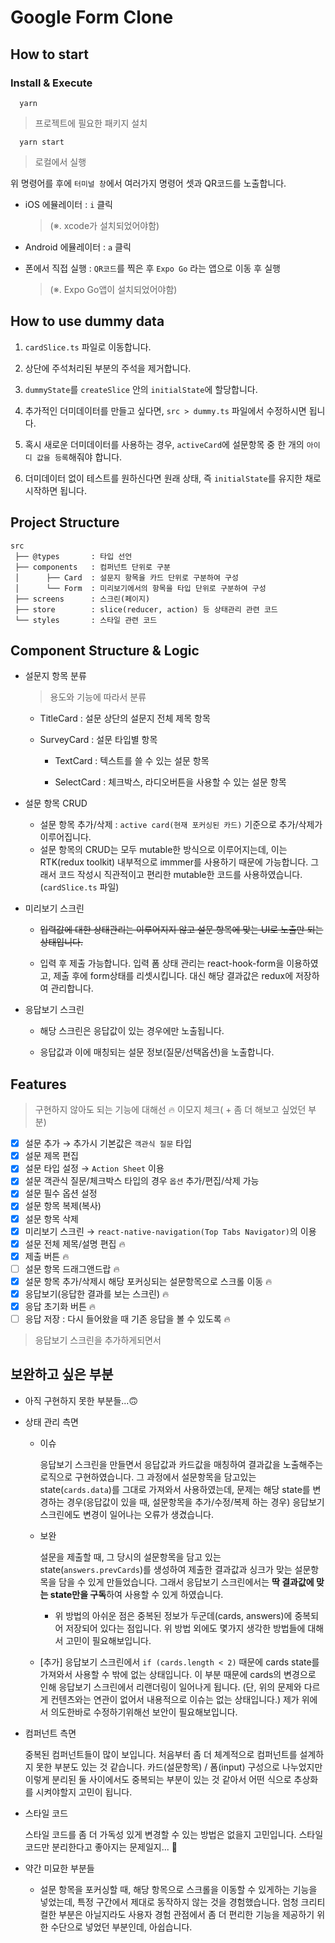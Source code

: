 # Google Form Clone

## How to start

### Install & Execute

```
  yarn
```

> 프로젝트에 필요한 패키지 설치

```
  yarn start
```

> 로컬에서 실행

위 명령어를 후에 `터미널 창`에서 여러가지 명령어 셋과 QR코드를 노출합니다.

- iOS 에뮬레이터 : `i` 클릭

  > (※. xcode가 설치되었어야함)

- Android 에뮬레이터 : `a` 클릭

- 폰에서 직접 실행 : `QR코드`를 찍은 후 `Expo Go` 라는 앱으로 이동 후 실행
  > (※. Expo Go앱이 설치되었어야함)

## How to use dummy data

1. `cardSlice.ts` 파일로 이동합니다.

2. 상단에 주석처리된 부분의 주석을 제거합니다.

3. `dummyState`를 `createSlice` 안의 `initialState`에 할당합니다.

4. 추가적인 더미데이터를 만들고 싶다면, `src > dummy.ts` 파일에서 수정하시면 됩니다.

5. 혹시 새로운 더미데이터를 사용하는 경우, `activeCard`에 설문항목 중 한 개의 `아이디 값을 등록`해줘야 합니다.

6. 더미데이터 없이 테스트를 원하신다면 원래 상태, 즉 `initialState`를 유지한 채로 시작하면 됩니다.

## Project Structure

```
src
 ├── @types       : 타입 선언
 ├── components   : 컴퍼넌트 단위로 구분
 │      ├── Card  : 설문지 항목을 카드 단위로 구분하여 구성
 │      └── Form  : 미리보기에서의 항목을 타입 단위로 구분하여 구성
 ├── screens      : 스크린(페이지)
 ├── store        : slice(reducer, action) 등 상태관리 관련 코드
 └── styles       : 스타일 관련 코드
```

## Component Structure & Logic

- 설문지 항목 분류

  > 용도와 기능에 따라서 분류

  - TitleCard : 설문 상단의 설문지 전체 제목 항목

  - SurveyCard : 설문 타입별 항목

    - TextCard : 텍스트를 쓸 수 있는 설문 항목

    - SelectCard : 체크박스, 라디오버튼을 사용할 수 있는 설문 항목

- 설문 항목 CRUD

  - 설문 항목 추가/삭제 : `active card(현재 포커싱된 카드)` 기준으로 추가/삭제가 이루어집니다.
  - 설문 항목의 CRUD는 모두 mutable한 방식으로 이루어지는데, 이는 RTK(redux toolkit) 내부적으로 immmer를 사용하기 때문에 가능합니다. 그래서 코드 작성시 직관적이고 편리한 mutable한 코드를 사용하였습니다. (`cardSlice.ts` 파일)

- 미리보기 스크린

  - ~~입력값에 대한 상태관리는 이루어지지 않고 설문 항목에 맞는 UI로 노출만 되는 상태입니다.~~

  - 입력 후 제출 가능합니다. 입력 폼 상태 관리는 react-hook-form을 이용하였고, 제출 후에 form상태를 리셋시킵니다. 대신 해당 결과값은 redux에 저장하여 관리합니다.

- 응답보기 스크린

  - 해당 스크린은 응답값이 있는 경우에만 노출됩니다.

  - 응답값과 이에 매칭되는 설문 정보(질문/선택옵션)을 노출합니다.

## Features

> 구현하지 않아도 되는 기능에 대해선 🔥 이모지 체크( + 좀 더 해보고 싶었던 부분)

- [x] 설문 추가 → 추가시 기본값은 `객관식 질문` 타입
- [x] 설문 제목 편집
- [x] 설문 타입 설정 → `Action Sheet` 이용
- [x] 설문 객관식 질문/체크박스 타입의 경우 `옵션` 추가/편집/삭제 가능
- [x] 설문 필수 옵션 설정
- [x] 설문 항목 복제(복사)
- [x] 설문 항목 삭제
- [x] 미리보기 스크린 → `react-native-navigation(Top Tabs Navigator)`의 이용
- [x] 설문 전체 제목/설명 편집 🔥
- [x] 제출 버튼 🔥
- [ ] 설문 항목 드래그앤드랍 🔥
- [x] 설문 항목 추가/삭제시 해당 포커싱되는 설문항목으로 스크롤 이동 🔥
- [x] 응답보기(응답한 결과를 보는 스크린) 🔥
- [x] 응답 초기화 버튼 🔥
- [ ] 응답 저장 : 다시 들어왔을 때 기존 응답을 볼 수 있도록 🔥

> 응답보기 스크린을 추가하게되면서

## 보완하고 싶은 부분

- 아직 구현하지 못한 부분들...🙃

- 상태 관리 측면

  - 이슈

    응답보기 스크린을 만들면서 응답값과 카드값을 매칭하여 결과값을 노출해주는 로직으로 구현하였습니다. 그 과정에서 설문항목을 담고있는 state(`cards.data`)를 그대로 가져와서 사용하였는데, 문제는 해당 state를 변경하는 경우(응답값이 있을 때, 설문항목을 추가/수정/복제 하는 경우) 응답보기 스크린에도 변경이 일어나는 오류가 생겼습니다.

  - 보완

    설문을 제출할 때, 그 당시의 설문항목을 담고 있는 state(`answers.prevCards`)를 생성하여 제출한 결과값과 싱크가 맞는 설문항목을 담을 수 있게 만들었습니다. 그래서 응답보기 스크린에서는 **딱 결과값에 맞는 state만을 구독**하여 사용할 수 있게 하였습니다.

    - 위 방법의 아쉬운 점은 중복된 정보가 두군데(cards, answers)에 중복되어 저장되어 있다는 점입니다. 위 방법 외에도 몇가지 생각한 방법들에 대해서 고민이 필요해보입니다.

  - [추가] 응답보기 스크린에서 `if (cards.length < 2)` 때문에 cards state를 가져와서 사용할 수 밖에 없는 상태입니다. 이 부분 때문에 cards의 변경으로 인해 응답보기 스크린에서 리랜더링이 일어나게 됩니다. (단, 위의 문제와 다르게 컨텐츠와는 연관이 없어서 내용적으로 이슈는 없는 상태입니다.) 제가 위에서 의도한바로 수정하기위해선 보안이 필요해보입니다.

- 컴퍼넌트 측면

  중복된 컴퍼넌트들이 많이 보입니다. 처음부터 좀 더 체계적으로 컴퍼넌트를 설계하지 못한 부분도 있는 것 같습니다. 카드(설문항목) / 폼(input) 구성으로 나누었지만 이렇게 분리된 둘 사이에서도 중복되는 부분이 있는 것 같아서 어떤 식으로 추상화를 시켜야할지 고민이 됩니다.

- 스타일 코드

  스타일 코드를 좀 더 가독성 있게 변경할 수 있는 방법은 없을지 고민입니다. 스타일 코드만 분리한다고 좋아지는 문제일지... 🤔

- 약간 미묘한 부분들

  - 설문 항목을 포커싱할 때, 해당 항목으로 스크롤을 이동할 수 있게하는 기능을 넣었는데, 특정 구간에서 제대로 동작하지 않는 것을 경험했습니다. 엄청 크리티컬한 부분은 아닐지라도 사용자 경험 관점에서 좀 더 편리한 기능을 제공하기 위한 수단으로 넣었던 부분인데, 아쉽습니다.
